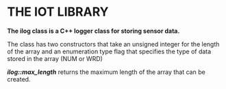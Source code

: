 # THE IOT LIBRARY #

**The ilog class is a C++ logger class for storing sensor data.**

The class has two constructors that take an unsigned integer for the 
length of the array and an enumeration type flag that specifies the 
type of data stored in the array (NUM or WRD)

***ilog::max_length*** returns the maximum length of the array that can 
be created.
